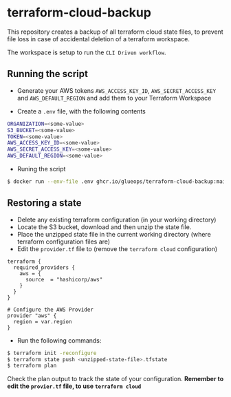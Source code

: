 # terraform-cloud-backup
This repository creates a backup of all terraform cloud state files, to prevent file loss in case of accidental deletion of a terraform workspace.

The workspace is setup to run the ```CLI Driven workflow```. 

## Running the script

- Generate your AWS tokens ```AWS_ACCESS_KEY_ID```, ```AWS_SECRET_ACCESS_KEY``` and ```AWS_DEFAULT_REGION``` and add them to your Terraform Workspace

- Create a ```.env``` file, with the following contents
```bash
ORGANIZATION=<some-value>
S3_BUCKET=<some-value>
TOKEN=<some-value>
AWS_ACCESS_KEY_ID=<some-value>
AWS_SECRET_ACCESS_KEY=<some-value>
AWS_DEFAULT_REGION=<some-value>
```

- Runing the script
```sh
$ docker run --env-file .env ghcr.io/glueops/terraform-cloud-backup:main
```

## Restoring a state
- Delete any existing terraform configuration (in your working directory)
- Locate the S3 bucket, download and then unzip the state file.
- Place the unzipped state file in the current working directory (where terraform configuration files are)
- Edit the ```provider.tf``` file to (remove the ```terraform cloud``` configuration)
```
terraform {
  required_providers {
    aws = {
      source  = "hashicorp/aws"
    }
  }
}

# Configure the AWS Provider
provider "aws" {
  region = var.region
}
```

- Run the following commands:
```bash
$ terraform init -reconfigure
$ terraform state push <unzipped-state-file>.tfstate
$ terraform plan
```

Check the plan output to track the state of your configuration.
**Remember to edit the ```provier.tf``` file, to use ```terraform cloud```**